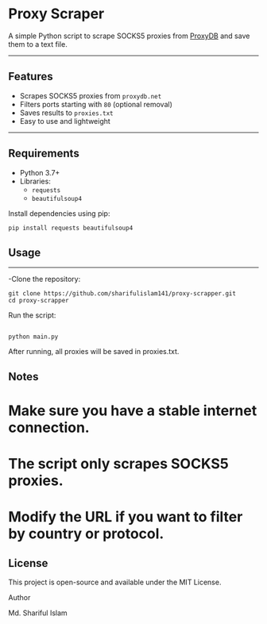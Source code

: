 # Proxy Scraper

A simple Python script to scrape SOCKS5 proxies from [ProxyDB](https://proxydb.net/) and save them to a text file.

---

## Features

- Scrapes SOCKS5 proxies from `proxydb.net`
- Filters ports starting with `80` (optional removal)
- Saves results to `proxies.txt`
- Easy to use and lightweight

---

## Requirements

- Python 3.7+
- Libraries:
  - `requests`
  - `beautifulsoup4`

Install dependencies using pip:

```bash
pip install requests beautifulsoup4

```

## Usage

---

-Clone the repository:
```
git clone https://github.com/sharifulislam141/proxy-scrapper.git
cd proxy-scrapper

```
Run the script:
```

python main.py
```

After running, all proxies will be saved in proxies.txt.


## Notes

# Make sure you have a stable internet connection.

# The script only scrapes SOCKS5 proxies.

# Modify the URL if you want to filter by country or protocol.
## License

This project is open-source and available under the MIT License.

Author

Md. Shariful Islam
